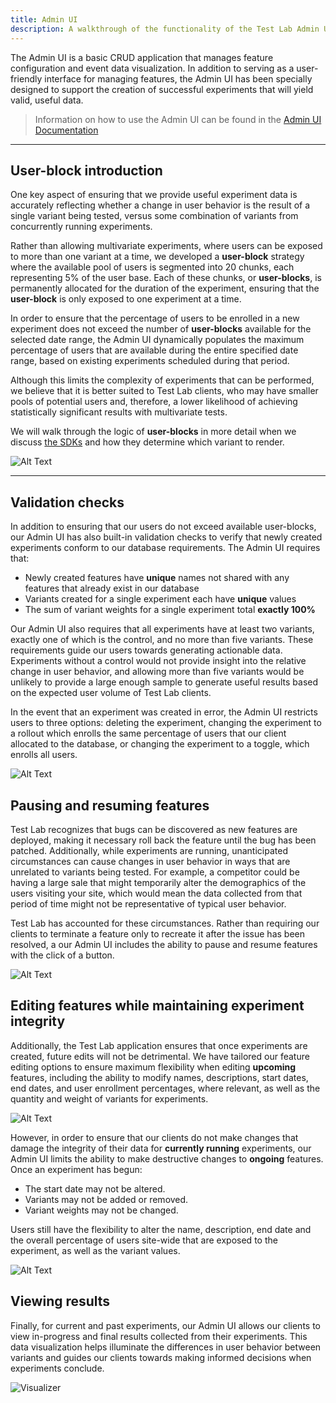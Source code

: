 ```yaml
---
title: Admin UI
description: A walkthrough of the functionality of the Test Lab Admin UI.
---
```


The Admin UI is a basic CRUD application that manages feature configuration and event data visualization. In addition to serving as a user-friendly interface for managing features, the Admin UI has been specially designed to support the creation of successful experiments that will yield valid, useful data.

> Information on how to use the Admin UI can be found in the [Admin UI Documentation](/docs/ui-docs)

---

## User-block introduction

One key aspect of ensuring that we provide useful experiment data is accurately reflecting whether a change in user behavior is the result of a single variant being tested, versus some combination of variants from concurrently running experiments.

Rather than allowing multivariate experiments, where users can be exposed to more than one variant at a time, we developed a **user-block** strategy where the available pool of users is segmented into 20 chunks, each representing 5% of the user base. Each of these chunks, or **user-blocks**, is permanently allocated for the duration of the experiment, ensuring that the **user-block** is only exposed to one experiment at a time.

In order to ensure that the percentage of users to be enrolled in a new experiment does not exceed the number of **user-blocks** available for the selected date range, the Admin UI dynamically populates the maximum percentage of users that are available during the entire specified date range, based on existing experiments scheduled during that period.

Although this limits the complexity of experiments that can be performed, we believe that it is better suited to Test Lab clients, who may have smaller pools of potential users and, therefore, a lower likelihood of achieving statistically significant results with multivariate tests.

We will walk through the logic of **user-blocks** in more detail when we discuss [the SDKs](/docs/sdk#user-blocks) and how they determine which variant to render.

![Alt Text](/images/DynamicUserBlocksByDate.gif)

---

## Validation checks

In addition to ensuring that our users do not exceed available user-blocks, our Admin UI has also built-in validation checks to verify that newly created experiments conform to our database requirements. The Admin UI requires that:

- Newly created features have **unique** names not shared with any features that already exist in our database
- Variants created for a single experiment each have **unique** values
- The sum of variant weights for a single experiment total **exactly 100%**

Our Admin UI also requires that all experiments have at least two variants, exactly one of which is the control, and no more than five variants. These requirements guide our users towards generating actionable data. Experiments without a control would not provide insight into the relative change in user behavior, and allowing more than five variants would be unlikely to provide a large enough sample to generate useful results based on the expected user volume of Test Lab clients.

In the event that an experiment was created in error, the Admin UI restricts users to three options: deleting the experiment, changing the experiment to a rollout which enrolls the same percentage of users that our client allocated to the database, or changing the experiment to a toggle, which enrolls all users.

![Alt Text](/images/VariantForm.png)

## Pausing and resuming features

Test Lab recognizes that bugs can be discovered as new features are deployed, making it necessary roll back the feature until the bug has been patched. Additionally, while experiments are running, unanticipated circumstances can cause changes in user behavior in ways that are unrelated to variants being tested. For example, a competitor could be having a large sale that might temporarily alter the demographics of the users visiting your site, which would mean the data collected from that period of time might not be representative of typical user behavior.

Test Lab has accounted for these circumstances. Rather than requiring our clients to terminate a feature only to recreate it after the issue has been resolved, a our Admin UI includes the ability to pause and resume features with the click of a button.

![Alt Text](/images/PauseResumeFeatures.gif)

## Editing features while maintaining experiment integrity

Additionally, the Test Lab application ensures that once experiments are created, future edits will not be detrimental. We have tailored our feature editing options to ensure maximum flexibility when editing **upcoming** features, including the ability to modify names, descriptions, start dates, end dates, and user enrollment percentages, where relevant, as well as the quantity and weight of variants for experiments.

![Alt Text](/images/EditingUpcomingFeatures.png)

However, in order to ensure that our clients do not make changes that damage the integrity of their data for **currently running** experiments, our Admin UI limits the ability to make destructive changes to **ongoing** features. Once an experiment has begun:

- The start date may not be altered.
- Variants may not be added or removed.
- Variant weights may not be changed.

Users still have the flexibility to alter the name, description, end date and the overall percentage of users site-wide that are exposed to the experiment, as well as the variant values.

![Alt Text](/images/EditingOngoingFeatures.png)

## Viewing results

Finally, for current and past experiments, our Admin UI allows our clients to view in-progress and final results collected from their experiments. This data visualization helps illuminate the differences in user behavior between variants and guides our clients towards making informed decisions when experiments conclude.

![Visualizer](/images/RyanVisualizer.gif)
